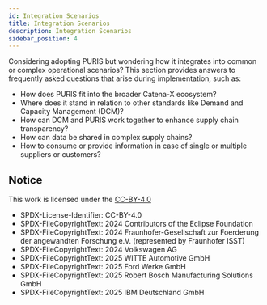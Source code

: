 ```yaml
---
id: Integration Scenarios
title: Integration Scenarios
description: Integration Scenarios
sidebar_position: 4
---
```


Considering adopting PURIS but wondering how it integrates into common or complex operational scenarios? This section provides answers to frequently asked questions that arise during implementation, such as:

- How does PURIS fit into the broader Catena-X ecosystem?
- Where does it stand in relation to other standards like Demand and Capacity Management (DCM)?
- How can DCM and PURIS work together to enhance supply chain transparency?
- How can data be shared in complex supply chains?
- How to consume or provide information in case of single or multiple suppliers or customers?

## Notice

This work is licensed under the [CC-BY-4.0](https://creativecommons.org/licenses/by/4.0/legalcode)

- SPDX-License-Identifier: CC-BY-4.0  
- SPDX-FileCopyrightText: 2024 Contributors of the Eclipse Foundation  
- SPDX-FileCopyrightText: 2024 Fraunhofer-Gesellschaft zur Foerderung der angewandten Forschung e.V. (represented by Fraunhofer ISST)  
- SPDX-FileCopyrightText: 2024 Volkswagen AG  
- SPDX-FileCopyrightText: 2025 WITTE Automotive GmbH  
- SPDX-FileCopyrightText: 2025 Ford Werke GmbH  
- SPDX-FileCopyrightText: 2025 Robert Bosch Manufacturing Solutions GmbH  
- SPDX-FileCopyrightText: 2025 IBM Deutschland GmbH  
